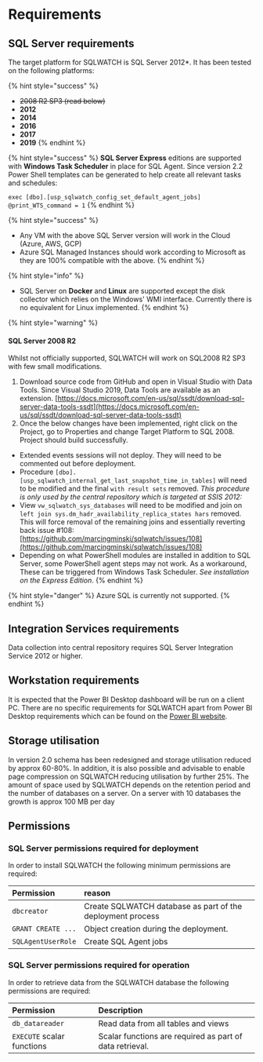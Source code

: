 # Requirements

## SQL Server requirements

The target platform for SQLWATCH is SQL Server 2012\*. It has been tested on the following platforms:

{% hint style="success" %}
* ~~2008 R2 SP3 \(read below\)~~
* **2012**
* **2014**
* **2016**
* **2017**
* **2019**
{% endhint %}

{% hint style="success" %}
**SQL Server Express** editions are supported with **Windows Task Scheduler** in place for SQL Agent. Since version 2.2 Power Shell templates can be generated to help create all relevant tasks and schedules:

`exec [dbo].[usp_sqlwatch_config_set_default_agent_jobs] @print_WTS_command = 1`
{% endhint %}

{% hint style="success" %}
* Any VM with the above SQL Server version will work in the Cloud \(Azure, AWS, GCP\)
* Azure SQL Managed Instances should work according to Microsoft as they are 100% compatible with the above.
{% endhint %}

{% hint style="info" %}
* SQL Server on **Docker** and **Linux** are supported except the disk collector which relies on the Windows' WMI interface. Currently there is no equivalent for Linux implemented.
{% endhint %}

{% hint style="warning" %}
#### SQL Server 2008 R2

Whilst not officially supported, SQLWATCH will work on SQL2008 R2 SP3 with few small modifications.

1. Download source code from GitHub and open in Visual Studio with Data Tools. Since Visual Studio 2019, Data Tools are available as an extension. [https://docs.microsoft.com/en-us/sql/ssdt/download-sql-server-data-tools-ssdt](https://docs.microsoft.com/en-us/sql/ssdt/download-sql-server-data-tools-ssdt)
2. Once the below changes have been implemented, right click on the Project, go to Properties and change Target Platform to SQL 2008. Project should build successfully.

* Extended events sessions will not deploy. They will need to be commented out before deployment.
* Procedure `[dbo].[usp_sqlwatch_internal_get_last_snapshot_time_in_tables]` will need to be modified and the final `with result sets` removed. _This procedure is only used by the central repository which is targeted at SSIS 2012:_
* View `vw_sqlwatch_sys_databases` will need to be modified and join on `left join sys.dm_hadr_availability_replica_states hars` removed. This will force removal of the remaining joins and essentially reverting back issue \#108: [https://github.com/marcingminski/sqlwatch/issues/108](https://github.com/marcingminski/sqlwatch/issues/108)
* Depending on what PowerShell modules are installed in addition to SQL Server, some PowerShell agent steps may not work. As a workaround, These can be triggered from Windows Task Scheduler. _See installation on the Express Edition_.
{% endhint %}

{% hint style="danger" %}
Azure SQL is currently not supported.
{% endhint %}

## Integration Services requirements

Data collection into central repository requires SQL Server Integration Service 2012 or higher. 

## Workstation requirements

It is expected that the Power BI Desktop dashboard will be run on a client PC. There are no specific requirements for SQLWATCH apart from Power BI Desktop requirements which can be found on the [Power BI website](https://docs.microsoft.com/en-us/power-bi/desktop-get-the-desktop#minimum-requirements).  

## Storage utilisation

In version 2.0 schema has been redesigned and storage utilisation reduced by approx 60-80%. In addition, it is also possible and advisable to enable page compression on SQLWATCH reducing utilisation by further 25%. The amount of space used by SQLWATCH depends on the retention period and the number of databases on a server. On a server with 10 databases the growth is approx 100 MB per day

## Permissions

### SQL Server permissions required for deployment

In order to install SQLWATCH the following minimum permissions are required:

| Permission | reason |
| :--- | :--- |
| `dbcreator` | Create SQLWATCH database as part of the deployment process |
| `GRANT CREATE ...` | Object creation during the deployment.  |
| `SQLAgentUserRole` | Create SQL Agent jobs |

### SQL Server permissions required for operation

In order to retrieve data from the SQLWATCH database the following permissions are required:

| Permission | Description |
| :--- | :--- |
| `db_datareader` | Read data from all tables and views |
| `EXECUTE` scalar functions | Scalar functions are required as part of data retrieval. |





